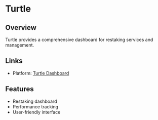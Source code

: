 # Turtle

## Overview
Turtle provides a comprehensive dashboard for restaking services and management.

## Links
- Platform: [Turtle Dashboard](https://turtle.club/dashboard/?ref=AEROGR)

## Features
- Restaking dashboard
- Performance tracking
- User-friendly interface 